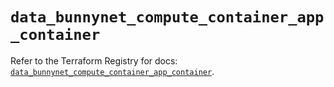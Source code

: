 # `data_bunnynet_compute_container_app_container`

Refer to the Terraform Registry for docs: [`data_bunnynet_compute_container_app_container`](https://registry.terraform.io/providers/bunnyway/bunnynet/0.11.0/docs/data-sources/compute_container_app_container).
